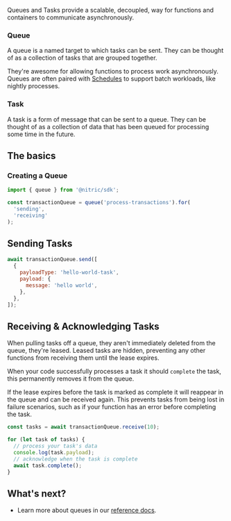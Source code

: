 Queues and Tasks provide a scalable, decoupled, way for functions and containers to communicate asynchronously.

### Queue

A queue is a named target to which tasks can be sent. They can be thought of as a collection of tasks that are grouped together.

They're awesome for allowing functions to process work asynchronously. Queues are often paired with [Schedules](/docs/schedules/_index.md) to support batch workloads, like nightly processes.

### Task

A task is a form of message that can be sent to a queue. They can be thought of as a collection of data that has been queued for processing some time in the future.

## The basics

### Creating a Queue

```javascript
import { queue } from '@nitric/sdk';

const transactionQueue = queue('process-transactions').for(
  'sending',
  'receiving'
);
```

## Sending Tasks

```javascript
await transactionQueue.send([
  {
    payloadType: 'hello-world-task',
    payload: {
      message: 'hello world',
    },
  },
]);
```

## Receiving & Acknowledging Tasks

When pulling tasks off a queue, they aren't immediately deleted from the queue, they're leased. Leased tasks are hidden, preventing any other functions from receiving them until the lease expires.

When your code successfully processes a task it should `complete` the task, this permanently removes it from the queue.

If the lease expires before the task is marked as complete it will reappear in the queue and can be received again. This prevents tasks from being lost in failure scenarios, such as if your function has an error before completing the task.

```javascript
const tasks = await transactionQueue.receive(10);

for (let task of tasks) {
  // process your task's data
  console.log(task.payload);
  // acknowledge when the task is complete
  await task.complete();
}
```

## What's next?

- Learn more about queues in our [reference docs](/docs/reference/queues/queue).
